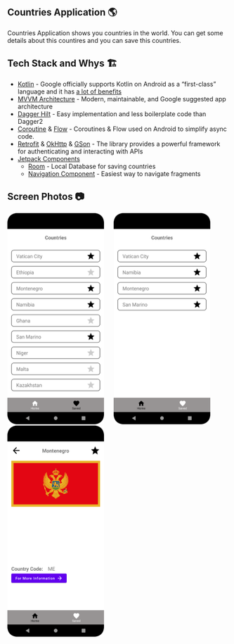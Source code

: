 ## Countries Application 🌎

Countries Application shows you countries in the world. You can get some details about this countires and you can save this countries.

## Tech Stack and Whys 🏗
* [Kotlin](https://kotlinlang.org/) - Google officially supports Kotlin on Android as a “first-class” language and it has [a lot of benefits](https://developer.android.com/kotlin)
* [MVVM Architecture](https://developer.android.com/jetpack/guide) - Modern, maintainable, and Google suggested app architecture
* [Dagger Hilt](https://dagger.dev/hilt/) - Easy implementation and less boilerplate code than Dagger2
* [Coroutine](https://developer.android.com/kotlin/coroutines) & [Flow](https://developer.android.com/kotlin/flow) - Coroutines & Flow used on Android to simplify async code.
* [Retrofit](https://square.github.io/retrofit/) &  [OkHttp](https://square.github.io/okhttp/) & [GSon](https://github.com/square/moshi) - The library provides a powerful framework for authenticating and interacting with APIs 
* [Jetpack Components](https://developer.android.com/jetpack)
  * [Room](https://developer.android.com/training/data-storage/room) - Local Database for saving countries
  * [Navigation Component](https://developer.android.com/guide/navigation) - Easiest way to navigate fragments

## Screen Photos 📷
<img src="/arts/Countries_Home_Page.png" width="220" height ="480"> &emsp;
<img src="/arts/Countries_Saved_Page.png" width="220" height ="480"> &emsp;<img src="/arts/Countries_Detail_Page.png" width="220" height ="480">
 

